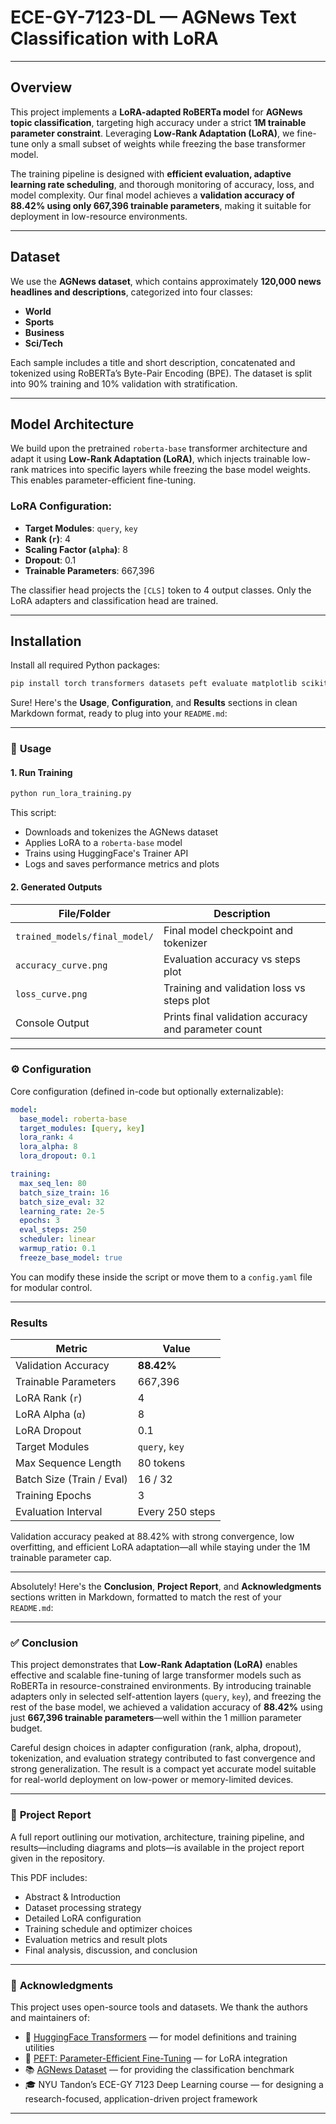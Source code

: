 # ECE-GY-7123-DL — AGNews Text Classification with LoRA

---

## **Overview**  
This project implements a **LoRA-adapted RoBERTa model** for **AGNews topic classification**, targeting high accuracy under a strict **1M trainable parameter constraint**. Leveraging **Low-Rank Adaptation (LoRA)**, we fine-tune only a small subset of weights while freezing the base transformer model.

The training pipeline is designed with **efficient evaluation, adaptive learning rate scheduling**, and thorough monitoring of accuracy, loss, and model complexity. Our final model achieves a **validation accuracy of 88.42% using only 667,396 trainable parameters**, making it suitable for deployment in low-resource environments.

---

## **Dataset**  
We use the **AGNews dataset**, which contains approximately **120,000 news headlines and descriptions**, categorized into four classes:
- **World**
- **Sports**
- **Business**
- **Sci/Tech**

Each sample includes a title and short description, concatenated and tokenized using RoBERTa’s Byte-Pair Encoding (BPE). The dataset is split into 90% training and 10% validation with stratification.

---

## **Model Architecture**

We build upon the pretrained `roberta-base` transformer architecture and adapt it using **Low-Rank Adaptation (LoRA)**, which injects trainable low-rank matrices into specific layers while freezing the base model weights. This enables parameter-efficient fine-tuning.

### LoRA Configuration:
- **Target Modules**: `query`, `key`
- **Rank (`r`)**: 4  
- **Scaling Factor (`alpha`)**: 8  
- **Dropout**: 0.1  
- **Trainable Parameters**: 667,396

The classifier head projects the `[CLS]` token to 4 output classes. Only the LoRA adapters and classification head are trained.

---

## **Installation**

Install all required Python packages:

```bash
pip install torch transformers datasets peft evaluate matplotlib scikit-learn
```


Sure! Here's the **Usage**, **Configuration**, and **Results** sections in clean Markdown format, ready to plug into your `README.md`:

---

### 🧪 **Usage**

#### 1. **Run Training**

```bash
python run_lora_training.py
```

This script:
- Downloads and tokenizes the AGNews dataset
- Applies LoRA to a `roberta-base` model
- Trains using HuggingFace's Trainer API
- Logs and saves performance metrics and plots

#### 2. **Generated Outputs**

| File/Folder | Description |
|-------------|-------------|
| `trained_models/final_model/` | Final model checkpoint and tokenizer |
| `accuracy_curve.png`         | Evaluation accuracy vs steps plot |
| `loss_curve.png`             | Training and validation loss vs steps plot |
| Console Output               | Prints final validation accuracy and parameter count |

---

### ⚙️ **Configuration**

Core configuration (defined in-code but optionally externalizable):

```yaml
model:
  base_model: roberta-base
  target_modules: [query, key]
  lora_rank: 4
  lora_alpha: 8
  lora_dropout: 0.1

training:
  max_seq_len: 80
  batch_size_train: 16
  batch_size_eval: 32
  learning_rate: 2e-5
  epochs: 3
  eval_steps: 250
  scheduler: linear
  warmup_ratio: 0.1
  freeze_base_model: true
```

You can modify these inside the script or move them to a `config.yaml` file for modular control.

---

### **Results**

| **Metric**                | **Value**      |
|---------------------------|----------------|
| Validation Accuracy       | **88.42%**     |
| Trainable Parameters      | 667,396        |
| LoRA Rank (`r`)           | 4              |
| LoRA Alpha (`α`)          | 8              |
| LoRA Dropout              | 0.1            |
| Target Modules            | `query`, `key` |
| Max Sequence Length       | 80 tokens      |
| Batch Size (Train / Eval) | 16 / 32        |
| Training Epochs           | 3              |
| Evaluation Interval       | Every 250 steps|

Validation accuracy peaked at 88.42% with strong convergence, low overfitting, and efficient LoRA adaptation—all while staying under the 1M trainable parameter cap.

---

Absolutely! Here's the **Conclusion**, **Project Report**, and **Acknowledgments** sections written in Markdown, formatted to match the rest of your `README.md`:

---

### ✅ **Conclusion**

This project demonstrates that **Low-Rank Adaptation (LoRA)** enables effective and scalable fine-tuning of large transformer models such as RoBERTa in resource-constrained environments. By introducing trainable adapters only in selected self-attention layers (`query`, `key`), and freezing the rest of the base model, we achieved a validation accuracy of **88.42%** using just **667,396 trainable parameters**—well within the 1 million parameter budget.

Careful design choices in adapter configuration (rank, alpha, dropout), tokenization, and evaluation strategy contributed to fast convergence and strong generalization. The result is a compact yet accurate model suitable for real-world deployment on low-power or memory-limited devices.

---

### 📄 **Project Report**

A full report outlining our motivation, architecture, training pipeline, and results—including diagrams and plots—is available in the project report given in the repository.

This PDF includes:
- Abstract & Introduction  
- Dataset processing strategy  
- Detailed LoRA configuration  
- Training schedule and optimizer choices  
- Evaluation metrics and result plots  
- Final analysis, discussion, and conclusion  

---

### 🙏 **Acknowledgments**

This project uses open-source tools and datasets. We thank the authors and maintainers of:

- 🤗 [HuggingFace Transformers](https://github.com/huggingface/transformers) — for model definitions and training utilities  
- 🧠 [PEFT: Parameter-Efficient Fine-Tuning](https://github.com/huggingface/peft) — for LoRA integration  
- 📚 [AGNews Dataset](https://www.kaggle.com/datasets/amananandrai/ag-news-classification-dataset) — for providing the classification benchmark  
- 🎓 NYU Tandon’s ECE-GY 7123 Deep Learning course — for designing a research-focused, application-driven project framework  

---

